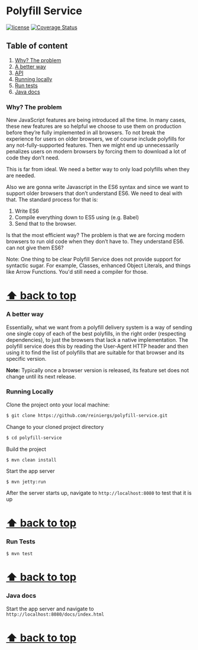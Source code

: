 <a name="top"></a>
#  Polyfill Service
[![license](https://img.shields.io/github/license/mashape/apistatus.svg)]()  [![Coverage Status](https://coveralls.io/repos/github/reiniergs/polyfill-service/badge.svg?branch=codeCoverage)](https://coveralls.io/github/reiniergs/polyfill-service?branch=codeCoverage)

## Table of content


 1. [Why? The problem](#why)
 2. [A better way](#solution)
 3. [API](https://github.com/reiniergs/polyfill-service/blob/master/API.md)
 4. [Running locally](#running-locally)
 5. [Run tests](#tests)
 6. [Java docs](#java-docs)

<a name="why"></a>
### Why? The problem


New JavaScript features are being introduced all the time. In many cases, these new features are so helpful we choose to use 
them on production before they’re fully implemented in all browsers. To not break the experience for users on older browsers, 
we of course include polyfills for any not-fully-supported features. Then we might end up unnecessarily penalizes users on 
modern browsers by forcing them to download a lot of code they don’t need.

This is far from ideal. We need a better way to only load polyfills when they are needed.

Also we are gonna write Javascript in the ES6 syntax and since we want to support older browsers
that don’t understand ES6. We need to deal with that. The standard process for that is:

 1. Write ES6 
 2. Compile everything down to ES5 using (e.g. Babel)
 3. Send that to the browser.

Is that the most efficient way? The problem is that we are forcing modern browsers to run old code when they don’t have to. They understand ES6. can not give them ES6?

Note: One thing to be clear Polyfill Service does not provide support for syntactic sugar. For example, Classes, enhanced Object Literals, and things like Arrow Functions. You'd still need a compiler for those.

 **[⬆ back to top](#top)**
=======

<a name="solution"></a>
### A better way

Essentially, what we want from a polyfill delivery system is a way of sending one single copy of each of the best polyfills, in the right order (respecting dependencies), to just the browsers that lack a native implementation. The polyfill service does this by reading the User-Agent HTTP header and then using it to find the list of polyfills that are suitable for that browser and its specific version.

**Note:** Typically once a browser version is released, its feature set does not change until its next release.

<a name="running locally"></a> 
### Running Locally

Clone the project onto your local machine:
```bash
$ git clone https://github.com/reiniergs/polyfill-service.git
```
Change to your cloned project directory
```bash
$ cd polyfill-service
```
Build the project
```
$ mvn clean install
```
 Start the app server
```
$ mvn jetty:run
```
After the server starts up, navigate to `http://localhost:8080` to test that it is up
 
 **[⬆ back to top](#top)**
=======

<a name="tests"></a>
### Run Tests
```
$ mvn test
```
 **[⬆ back to top](#top)**
=======

<a name="java-docs"></a>
### Java docs
Start the app server and navigate to `http://localhost:8080/docs/index.html`

 **[⬆ back to top](#top)**
=======
